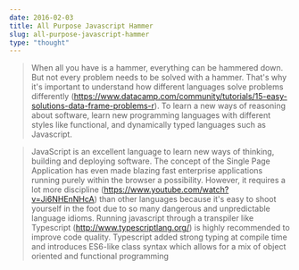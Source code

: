 ```yaml
---
date: 2016-02-03
title: All Purpose Javascript Hammer
slug: all-purpose-javascript-hammer
type: "thought"
---
```


> When all you have is a hammer, everything can be hammered down. But not every problem needs to be solved with a hammer. That's why it's important to understand how different languages solve problems differently (https://www.datacamp.com/community/tutorials/15-easy-solutions-data-frame-problems-r). To learn a new ways of reasoning about software, learn new programming languages with different styles like functional, and dynamically typed languages such as Javascript.

> JavaScript is an excellent language to learn new ways of thinking, building and deploying software. The concept of the Single Page Application has even made blazing fast enterprise applications running purely within the browser a possibility. However, it requires a lot more discipline (https://www.youtube.com/watch?v=Ji6NHEnNHcA) than other languages because it's easy to shoot yourself in the foot due to so many dangerous and unpredictable language idioms. Running javascript through a transpiler like Typescript (http://www.typescriptlang.org/) is highly recommended to improve code quality. Typescript added strong typing at compile time and introduces ES6-like class syntax which allows for a mix of object oriented and functional programming